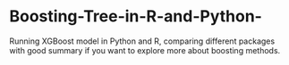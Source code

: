 # Boosting-Tree-in-R-and-Python-
Running XGBoost model in Python and R, comparing different packages with good summary if you want to explore more about boosting methods.

